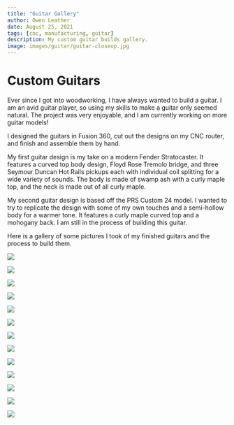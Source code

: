```yaml
---
title: "Guitar Gallery"
author: Owen Leather
date: August 25, 2021
tags: [cnc, manufacturing, guitar]
description: My custom guitar builds gallery.
image: images/guitar/guitar-closeup.jpg
---
```

# Custom Guitars
Ever since I got into woodworking, I have always wanted to build a guitar. I am an avid guitar player, so using my skills to make a guitar only seemed natural. The project was very enjoyable, and I am currently working on more guitar models!

I designed the guitars in Fusion 360, cut out the designs on my CNC router, and finish and assemble them by hand.

My first guitar design is my take on a modern Fender Stratocaster. It features a curved top body design, Floyd Rose Tremolo bridge, and three Seymour Duncan Hot Rails pickups each with individual coil splitting for a wide variety of sounds. The body is made of swamp ash with a curly maple top, and the neck is made out of all curly maple.

My second guitar design is based off the PRS Custom 24 model. I wanted to try to replicate the design with some of my own touches and a semi-hollow body for a warmer tone. It features a curly maple curved top and a mohogany back. I am still in the process of building this guitar.

Here is a gallery of some pictures I took of my finished guitars and the process to build them.

<img src="/images/guitar/guitar-closeup.jpg" class="w-full"></img>

<img src="/images/guitar/guitar-fusion.png" class="w-full"></img>

<img src="/images/guitar/IMG-3679.jpg" class="w-full"></img>


<img src="/images/guitar/IMG-3767.jpg" class="w-full"></img>


<img src="/images/guitar/IMG-3825.jpg" class="w-full"></img>


<img src="/images/guitar/IMG-4043.jpg" class="w-full"></img>


<img src="/images/guitar/guitar2.jpg" class="w-full"></img>


<img src="/images/guitar/IMG-6192.jpg" class="w-full"></img>


<img src="/images/guitar/IMG-6204.jpg" class="w-full"></img>


<img src="/images/guitar/IMG-6205.jpg" class="w-full"></img>


<img src="/images/guitar/IMG-6213.jpg" class="w-full"></img>


<img src="/images/guitar/IMG-6407.jpg" class="w-full"></img>


<img src="/images/guitar/IMG-6408.jpg" class="w-full"></img>

